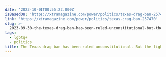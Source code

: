 ```yaml
---
date: '2023-10-01T00:55:22.000Z'
isBasedOn: 'https://xtramagazine.com/power/politics/texas-drag-ban-257470'
link: 'https://xtramagazine.com/power/politics/texas-drag-ban-257470'
slug: >-
  2023-09-30-the-texas-drag-ban-has-been-ruled-unconstitutional-but-the-fight-isnt-ove
tags:
  - lgbtq+
  - politics
title: The Texas drag ban has been ruled unconstitutional. But the fight isn’t ove
---
```


